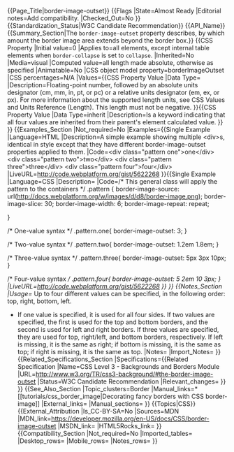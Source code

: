 {{Page_Title|border-image-outset}}
{{Flags
|State=Almost Ready
|Editorial notes=Add compatibility.
|Checked_Out=No
}}
{{Standardization_Status|W3C Candidate Recommendation}}
{{API_Name}}
{{Summary_Section|The <code>border-image-outset</code> property describes, by which amount the border image area extends beyond the border box.}}
{{CSS Property
|Initial value=0
|Applies to=all elements, except internal table elements when <code>border-collapse</code> is set to <code>collapse</code>.
|Inherited=No
|Media=visual
|Computed value=all length made absolute, otherwise as specified
|Animatable=No
|CSS object model property=borderImageOutset
|CSS percentages=N/A
|Values={{CSS Property Value
|Data Type=<length>
|Description=Floating-point number, followed by an absolute units designator (cm, mm, in, pt, or pc) or a relative units designator (em, ex, or px). For more information about the supported length units, see CSS Values and Units Reference (Length). This length must not be negative.
}}{{CSS Property Value
|Data Type=inherit
|Description=Is a keyword indicating that all four values are inherited from their parent's element calculated value.
}}
}}
{{Examples_Section
|Not_required=No
|Examples={{Single Example
|Language=HTML
|Description=A simple example showing multiple &lt;div&gt;s, identical in style except that they have different border-image-outset properties applied to them.
|Code=&lt;div class="pattern one"&gt;one&lt;/div&gt;
&lt;div class="pattern two"&gt;two&lt;/div&gt;
&lt;div class="pattern three"&gt;three&lt;/div&gt;
&lt;div class="pattern four"&gt;four&lt;/div&gt;
|LiveURL=http://code.webplatform.org/gist/5622268
}}{{Single Example
|Language=CSS
|Description=
|Code=/* This general class will apply the pattern to the containers */
.pattern {
	border-image-source: url(http://docs.webplatform.org/w/images/d/d8/border-image.png);
	border-image-slice: 30;
	border-image-width: 6;
	border-image-repeat: repeat;

}

/* One-value syntax */
.pattern.one{
	border-image-outset: 3;
}

/* Two-value syntax */
.pattern.two{
	border-image-outset: 1.2em 1.8em;
}

/* Three-value syntax */
.pattern.three{
	border-image-outset: 5px 3px 10px;
}

/* Four-value syntax */
.pattern.four{
	border-image-outset: 5 2em 10 3px; 
}
|LiveURL=http://code.webplatform.org/gist/5622268
}}
}}
{{Notes_Section
|Usage=* Up to four different values can be specified, in the following order: top, right, bottom, left.
* If one value is specified, it is used for all four sides. If two values are specified, the first is used for the top and bottom borders, and the second is used for left and right borders. If three values are specified, they are used for top, right/left, and bottom borders, respectively. If left is missing, it is the same as right; if bottom is missing, it is the same as top; if right is missing, it is the same as top.
|Notes=
|Import_Notes=
}}
{{Related_Specifications_Section
|Specifications={{Related Specification
|Name=CSS Level 3 - Backgrounds and Borders Module
|URL=http://www.w3.org/TR/css3-background/#the-border-image-outset
|Status=W3C Candidate Recommendation
|Relevant_changes=
}}
}}
{{See_Also_Section
|Topic_clusters=Border
|Manual_links=* [[tutorials/css_border_image|Decorating fancy borders with CSS border-image]]
|External_links=
|Manual_sections=
}}
{{Topics|CSS}}
{{External_Attribution
|Is_CC-BY-SA=No
|Sources=MDN
|MDN_link=https://developer.mozilla.org/en-US/docs/CSS/border-image-outset
|MSDN_link=
|HTML5Rocks_link=
}}
{{Compatibility_Section
|Not_required=No
|Imported_tables=
|Desktop_rows=
|Mobile_rows=
|Notes_rows=
}}